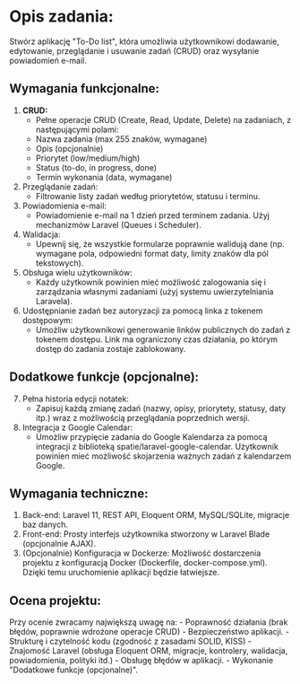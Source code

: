 # Opis zadania:

Stwórz aplikację "To-Do list", która umożliwia użytkownikowi dodawanie, edytowanie, przeglądanie i usuwanie zadań (CRUD) oraz wysyłanie powiadomień e-mail.

## Wymagania funkcjonalne:
1. **CRUD:**
    - Pełne operacje CRUD (Create, Read, Update, Delete) na zadaniach, z następującymi polami:
    - Nazwa zadania (max 255 znaków, wymagane)
    - Opis (opcjonalnie)
    - Priorytet (low/medium/high)
    - Status (to-do, in progress, done)
    - Termin wykonania (data, wymagane)
2. Przeglądanie zadań:
    - Filtrowanie listy zadań według priorytetów, statusu i terminu.
3. Powiadomienia e-mail:
    - Powiadomienie e-mail na 1 dzień przed terminem zadania. Użyj mechanizmów Laravel (Queues i Scheduler).
4. Walidacja:
    - Upewnij się, że wszystkie formularze poprawnie walidują dane (np. wymagane pola, odpowiedni format daty, limity znaków dla pól tekstowych).
5. Obsługa wielu użytkowników:
    - Każdy użytkownik powinien mieć możliwość zalogowania się i zarządzania własnymi zadaniami (użyj systemu uwierzytelniania Laravela).
6. Udostępnianie zadań bez autoryzacji za pomocą linka z tokenem dostępowym:
    - Umożliw użytkownikowi generowanie linków publicznych do zadań z tokenem dostępu. Link ma ograniczony czas działania, po którym dostęp do zadania zostaje zablokowany.

## Dodatkowe funkcje (opcjonalne):
7. Pełna historia edycji notatek:
    - Zapisuj każdą zmianę zadań (nazwy, opisy, priorytety, statusy, daty itp.) wraz z możliwością przeglądania poprzednich wersji.
8. Integracja z Google Calendar:
    - Umożliw przypięcie zadania do Google Kalendarza za pomocą integracji z biblioteką spatie/laravel-google-calendar. Użytkownik powinien mieć możliwość skojarzenia ważnych zadań z kalendarzem Google.

## Wymagania techniczne:
1. Back-end:
    Laravel 11, REST API, Eloquent ORM, MySQL/SQLite, migracje baz danych.
2. Front-end:
    Prosty interfejs użytkownika stworzony w Laravel Blade (opcjonalnie AJAX).
3. (Opcjonalnie) Konfiguracja w Dockerze:
    Możliwość dostarczenia projektu z konfiguracją Docker (Dockerfile, docker-compose.yml). Dzięki temu uruchomienie aplikacji będzie łatwiejsze.

## Ocena projektu:
Przy ocenie zwracamy największą uwagę na:
    - Poprawność działania (brak błędów, poprawnie wdrożone operacje CRUD)
    - Bezpieczeństwo aplikacji.
    - Strukturę i czytelność kodu (zgodność z zasadami SOLID, KISS)
    - Znajomość Laravel (obsługa Eloquent ORM, migracje, kontrolery, walidacja, powiadomienia, polityki itd.)
    - Obsługę błędów w aplikacji.
    - Wykonanie "Dodatkowe funkcje (opcjonalne)".
